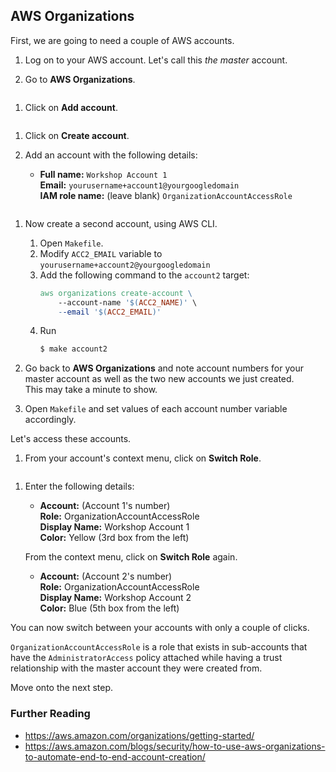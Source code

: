 ## AWS Organizations

First, we are going to need a couple of AWS accounts.

1. Log on to your AWS account. Let's call this _the master_ account.

1. Go to **AWS Organizations**.
<img />

1. Click on **Add account**.
<img />

1. Click on **Create account**.

1. Add an account with the following details:
    * **Full name:** `Workshop Account 1`  
      **Email:** `yourusername+account1@yourgoogledomain`  
      **IAM role name:** (leave blank) `OrganizationAccountAccessRole`
<img />

1. Now create a second account, using AWS CLI.
    1. Open `Makefile`.
    1. Modify `ACC2_EMAIL` variable to `yourusername+account2@yourgoogledomain`
    1. Add the following command to the `account2` target:
        ```Makefile
        aws organizations create-account \
        	--account-name '$(ACC2_NAME)' \
        	--email '$(ACC2_EMAIL)'
        ```
    1. Run
        ```Bash
        $ make account2
        ```

1. Go back to **AWS Organizations** and note account numbers for your master
   account as well as the two new accounts we just created.  
   This may take a minute to show.

1. Open `Makefile` and set values of each account number variable accordingly.

Let's access these accounts.

1. From your account's context menu, click on **Switch Role**.
<img />

1. Enter the following details:  
    * **Account:** (Account 1's number)  
      **Role:** OrganizationAccountAccessRole  
      **Display Name:** Workshop Account 1  
      **Color:** Yellow (3rd box from the left)

    From the context menu, click on **Switch Role** again.

    * **Account:** (Account 2's number)  
      **Role:** OrganizationAccountAccessRole  
      **Display Name:** Workshop Account 2  
      **Color:** Blue (5th box from the left)

You can now switch between your accounts with only a couple of clicks.

`OrganizationAccountAccessRole` is a role that exists in sub-accounts that have
the `AdministratorAccess` policy attached while having a trust relationship
with the master account they were created from.

Move onto the next step.

### Further Reading
* https://aws.amazon.com/organizations/getting-started/
* https://aws.amazon.com/blogs/security/how-to-use-aws-organizations-to-automate-end-to-end-account-creation/
